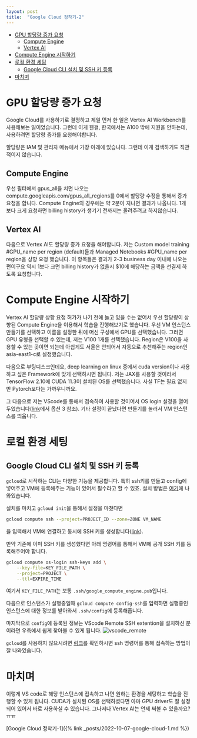 ```yaml
---
layout: post
title:  "Google Cloud 정착기-2"
---
```

- [GPU 할당량 증가 요청](#gpu-할당량-증가-요청)
  - [Compute Engine](#compute-engine)
  - [Vertex AI](#vertex-ai)
- [Compute Engine 시작하기](#compute-engine-시작하기)
- [로컬 환경 세팅](#로컬-환경-세팅)
  - [Google Cloud CLI 설치 및 SSH 키 등록](#google-cloud-cli-설치-및-ssh-키-등록)
- [마치며](#마치며)
# GPU 할당량 증가 요청
Google Cloud를 사용하기로 결정하고 제일 먼저 한 일은 Vertex AI Workbench를 사용해보는 일이었습니다. 그런데 이게 웬걸, 한국에서는 A100 밖에 지원을 안하는데, 사용하려면 할당량 증가를 요청해야합니다. 

할당량은 IAM 및 관리자 메뉴에서 가장 아래에 있습니다. 그런데 이게 검색하기도 직관적이지 않습니다. 

## Compute Engine
우선 필터에서 gpus_all을 치면 나오는 compute.googleapis.com/gpus_all_regions를 0에서 할당량 수정을 통해서 증가 요청을 합니다.
Compute Engine의 경우에는 약 2분이 지나면 결과가 나옵니다. 1개 보다 크게 요청하면 billing history가 생기기 전까지는 올려주려고 하지않습니다. 

## Vertex AI
다음으로 Vertex AI도 할당량 증가 요청을 해야합니다.
저는 Custom model training #GPU_name per region (default)들과 Managed Notebooks #GPU_name per region을 상향 요청 했습니다. 이 항목들은 결과가 2-3 business day 이내에 나오는 편이구요 역시 1보다 크면 billing history가 없을시 $10에 해당하는 금액을 선결제 하도록 요청합니다.

# Compute Engine 시작하기
Vertex AI 할당량 상향 요청 허가가 나기 전에 놀고 있을 수는 없어서 우선 할당량이 상향된 Compute Engine을 이용해서 학습을 진행해보기로 했습니다.
우선 VM 인스턴스 만들기를 선택하고 이름을 설정한 뒤에 머신 구성에서 GPU를 선택했습니다.
그러면 GPU 유형을 선택할 수 있는데, 저는 V100 1개를 선택했습니다. 
Region은 V100을 사용할 수 있는 곳이면 되는데 아쉽게도 서울은 안되어서 자동으로 추천해주는 region인 asia-east1-c로 설정했습니다.

다음으로 부팅디스크인데요, deep learning on linux 중에서 cuda version이나 사용하고 싶은 Framework에 맞게 선택하시면 됩니다. 저는 JAX를 사용할 것이라서 TensorFlow 2.10에 CUDA 11.3이 설치된 OS를 선택했습니다. 사실 TF는 필요 없지만 Pytorch보다는 가까우니까요.

그 다음으로 저는 VScode를 통해서 접속하여 사용할 것이어서 OS login 설정을 열어두었습니다([link](https://cloud.google.com/compute/docs/oslogin/set-up-oslogin)에서 옵션 3 참조). 기타 설정이 끝났다면 만들기를 눌러서 VM 인스턴스를 띄웁니다.

# 로컬 환경 세팅
## Google Cloud CLI 설치 및 SSH 키 등록
`gcloud`로 시작하는 CLI는 다양한 기능을 제공합니다. 특히 ssh키를 만들고 config에 넣어주고 VM에 등록해주는 기능이 있어서 필수라고 할 수 있죠. 
설치 방법은 [여기](https://cloud.google.com/sdk/docs/install)에 나와있습니다.

설치를 마치고 `gcloud init`을 통해서 설정을 마쳤다면 
```sh
gcloud compute ssh --project=PROJECT_ID --zone=ZONE VM_NAME
```
을 입력해서 VM에 연결하고 동시에 SSH 키를 생성합니다([link](https://cloud.google.com/compute/docs/instances/connecting-to-instance#gcetools)). 

만약 기존에 이미 SSH 키를 생성했다면 아래 명령어를 통해서 VM에 공개 SSH 키를 등록해주어야 합니다. 
```sh
gcloud compute os-login ssh-keys add \
    --key-file=KEY_FILE_PATH \
    --project=PROJECT \
    --ttl=EXPIRE_TIME
```
여기서 `KEY_FILE_PATH`는 보통 `.ssh/google_compute_engine.pub`입니다.

다음으로 인스턴스가 실행중일때 `gcloud compute config-ssh`를 입력하면 실행중인 인스턴스에 대한 정보를 받아와서 `.ssh/config`에 등록해줍니다.

마지막으로 `config`에 등록된 정보는 VScode Remote SSH extention을 설치하신 분이라면 우측에서 쉽게 찾아볼 수 있게 됩니다.
![vscode_remote](/assets/images/remote_ssh.png)

`gcloud`를 사용하지 않으시려면 [링크](https://cloud.google.com/compute/docs/connect/ssh-using-third-party-tools)를 확인하시면 ssh 명령어를 통해 접속하는 방법이 잘 나와있습니다.

# 마치며
이렇게 VS code로 해당 인스턴스에 접속하고 나면 원하는 환경을 세팅하고 학습을 진행할 수 있게 됩니다. CUDA가 설치된 OS를 선택하셨다면 아마 GPU driver도 잘 설정되어 있어서 바로 사용하실 수 있습니다. 그나저나 Vertex AI는 언제 써볼 수 있을까요? ㅠㅠ

[Google Cloud 정착기-1]({% link _posts/2022-10-07-google-cloud-1.md %})